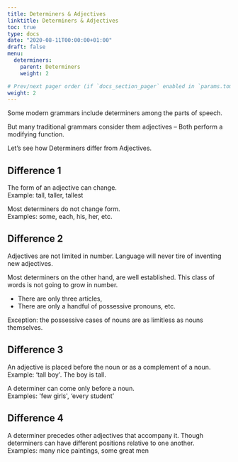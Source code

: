 ```yaml
---
title: Determiners & Adjectives
linktitle: Determiners & Adjectives
toc: true
type: docs
date: "2020-08-11T00:00:00+01:00"
draft: false
menu:
  determiners:
    parent: Determiners
    weight: 2

# Prev/next pager order (if `docs_section_pager` enabled in `params.toml`)
weight: 2
---
```


Some modern grammars include determiners among the parts of speech.  

But many traditional grammars consider them adjectives – Both perform a modifying function. 

Let’s see how Determiners differ from Adjectives.

## Difference 1

The form of an adjective can change. <br>
Example: tall, taller, tallest

Most determiners do not change form. <br>
Examples: some, each, his, her, etc.

## Difference 2

Adjectives are not limited in number. Language will never tire of inventing new adjectives.

Most determiners on the other hand, are well established. This class of words is not going to grow in number. 

* There are only three articles, 
* There are only a handful of possessive pronouns, etc. 

Exception: the possessive cases of nouns are as limitless as nouns themselves. 

## Difference 3

An adjective is placed before the noun or as a complement of a noun. <br>
Example: ‘tall boy'. The boy is tall.

A determiner can come only before a noun. <br>
Examples: 'few girls', ‘every student’

## Difference 4

A determiner precedes other adjectives that accompany it. Though determiners can have different positions relative to one another.<br>
Examples: many nice paintings, some great men

